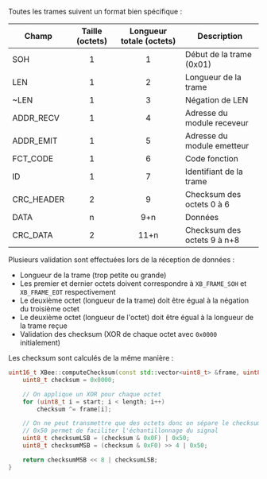 [order]:       # (1)
[title]:       # (Format des trames)
[description]: # (Documentation sur le format des trames et leur validation)

Toutes les trames suivent un format bien spécifique :

| Champ      | Taille (octets) | Longueur totale (octets) | Description                 |
| ---------- | :-------------: | :----------------------: | --------------------------- |
| SOH        |        1        |             1            | Début de la trame (0x01)    |
| LEN        |        1        |             2            | Longueur de la trame        |
| ~LEN       |        1        |             3            | Négation de LEN             |
| ADDR_RECV  |        1        |             4            | Adresse du module receveur  |
| ADDR_EMIT  |        1        |             5            | Adresse du module emetteur  |
| FCT_CODE   |        1        |             6            | Code fonction               |
| ID         |        1        |             7            | Identifiant de la trame     |
| CRC_HEADER |        2        |             9            | Checksum des octets 0 à 6   |
| DATA       |        n        |            9+n           | Données                     |
| CRC_DATA   |        2        |            11+n          | Checksum des octets 9 à n+8 |

Plusieurs validation sont effectuées lors de la réception de données :

- Longueur de la trame (trop petite ou grande)
- Les premier et dernier octets doivent correspondre à `XB_FRAME_SOH` et `XB_FRAME_EOT` respectivement
- Le deuxième octet (longueur de la trame) doit être égual à la négation du troisième octet
- Le deuxième octet (longueur de l'octet) doit être égual à la longueur de la trame reçue
- Validation des checksum (XOR de chaque octet avec `0x0000` initialement)

Les checksum sont calculés de la même manière :
```cpp
uint16_t XBee::computeChecksum(const std::vector<uint8_t> &frame, uint8_t start, uint8_t length) {
    uint8_t checksum = 0x0000;

    // On applique un XOR pour chaque octet
    for (uint8_t i = start; i < length; i++)
        checksum ^= frame[i];

    // On ne peut transmettre que des octets donc on sépare le checksum en deux
    // 0x50 permet de faciliter l'échantillonnage du signal
    uint8_t checksumLSB = (checksum & 0x0F) | 0x50;
    uint8_t checksumMSB = (checksum & 0xF0) >> 4 | 0x50;

    return checksumMSB << 8 | checksumLSB;
}
```
